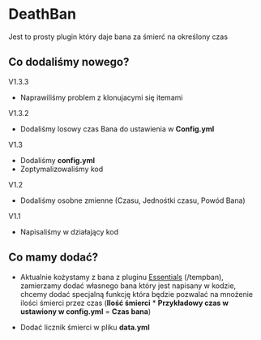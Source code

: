 # DeathBan

  Jest to prosty plugin który daje bana za śmierć na określony czas
  
## Co dodaliśmy nowego?
V1.3.3
  * Naprawiliśmy problem z klonujacymi się itemami

V1.3.2
  * Dodaliśmy losowy czas Bana do ustawienia w **Config.yml**

V1.3
  * Dodaliśmy **config.yml**
  * Zoptymalizowaliśmy kod

V1.2
  * Dodaliśmy osobne zmienne (Czasu, Jednośtki czasu, Powód Bana)
  
V1.1
  * Napisaliśmy w działający kod

## Co mamy dodać?
  * Aktualnie kożystamy z bana z pluginu [Essentials](#https://www.spigotmc.org/resources/essentialsx.9089/) (/tempban), 
  zamierzamy dodać własnego bana który jest napisany w kodzie, chcemy dodać specjalną funkcję która będzie pozwalać na mnożenie ilości śmierci przez czas 
  (**Ilość śmierci** * **Przykładowy czas w ustawiony w config.yml** = **Czas bana**)
    
  * Dodać licznik śmierci w pliku **data.yml**
